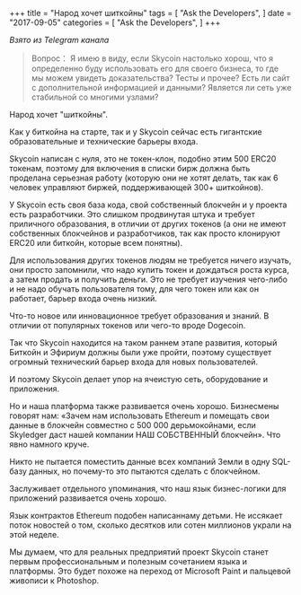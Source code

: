 +++
title = "Народ хочет шиткойны"
tags = [
    "Ask the Developers",
]
date = "2017-09-05"
categories = [
    "Ask the Developers",
]
+++

*Взято из Telegram канала*

>Вопрос：
Я имею в виду, если Skycoin настолько хорош, что я определенно буду использовать его для своего бизнеса,
то где мы можем увидеть доказательства? Тесты и прочее? Есть ли сайт
с дополнительной информацией и данными? Является ли сеть уже стабильной со многими узлами?

Народ хочет "шиткойны".

Как у биткойна на старте, так и у Skycoin сейчас есть гигантские образовательные и 
технические барьеры входа.

Skycoin написан с нуля, это не токен-клон, подобно этим  500 ERC20 токенам,
поэтому для включения в списки бирж должна быть проделана серьезная работу 
(которую они не хотят делать, так как 6 человек управляют биржей, поддерживающей
300+ шиткойнов).

У Skycoin есть своя база кода, свой собственный блокчейн и у проекта есть разработчики.
Это слишком продвинутая штука и требует приличного образования, в отличии от других токенов 
(а они не имеют собственных блокчейнов и разработчиков, так как просто клонируют ERC20 или 
биткойн, которые всем понятны).

Для использования других токенов людям не требуется ничего изучать, они просто запомнили, 
что надо купить токен и дождаться роста курса, а затем продать и получить деньги. Это не требует
изучения чего-либо и не надо обучать пользователя тому, для чего токен или как он работает,
барьер входа очень низкий.

Что-то новое или инновационное требует образования и знаний. В отличии от популярных
токенов или чего-то вроде Dogecoin.

Так что Skycoin находится на таком раннем этапе развития, который Биткойн и Эфириум должны 
были уже пройти, поэтому существует огромный технический барьер входа для новых пользователей.

И поэтому Skycoin делает упор на ячеистую сеть, оборудование и приложения.

Но и наша платформа также развивается очень хорошо. Бизнесмены говорят нам:
«Зачем нам использовать Ethereum и помещать свои данные в блокчейн совместно  с
500 000 дерьмокойнами, если Skyledger даст нашей компании НАШ СОБСТВЕННЫЙ блокчейн».
Что явно намного круче.

Никто не пытается поместить данные всех компаний Земли в одну SQL-базу данных, 
но почему-то это пытаются сделать с блокчейном.

Заслуживает отдельного упоминания, что наш язык бизнес-логики для приложений развивается
очень хорошо.

Язык контрактов Ethereum подобен написаннаму детьми.
Не иссякает поток новостей о том, сколько десятков или сотен миллионов украли на этой
неделе.

Мы думаем, что для реальных предприятий проект Skycoin станет первым профессиональным
и полезным сочетанием языка и платформы. Это будет похоже на переход от Microsoft Paint 
и пальцевой живописи к Photoshop.
